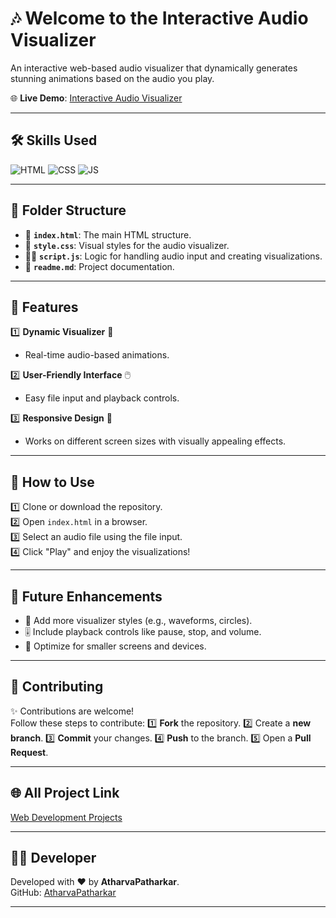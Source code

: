 # 🎶 Welcome to the Interactive Audio Visualizer

An interactive web-based audio visualizer that dynamically generates stunning animations based on the audio you play.

🌐 **Live Demo**: [Interactive Audio Visualizer](https://atharvapatharkar.github.io/web-development-projects/Interactive%20Audio%20Visualizer/index.html)  

---

## 🛠️ Skills Used
![HTML](https://img.shields.io/badge/html5%20-%23E34F26.svg?&style=for-the-badge&logo=html5&logoColor=white)
![CSS](https://img.shields.io/badge/css3%20-%231572B6.svg?&style=for-the-badge&logo=css3&logoColor=white)
![JS](https://img.shields.io/badge/javascript%20-%23323330.svg?&style=for-the-badge&logo=javascript&logoColor=%23F7DF1E)

---

## 📂 Folder Structure
- 📄 **`index.html`**: The main HTML structure.
- 🎨 **`style.css`**: Visual styles for the audio visualizer.
- 🧑‍💻 **`script.js`**: Logic for handling audio input and creating visualizations.
- 📝 **`readme.md`**: Project documentation.

---

## 🌟 Features
1️⃣ **Dynamic Visualizer** 🎨  
   - Real-time audio-based animations.

2️⃣ **User-Friendly Interface** 🖱️  
   - Easy file input and playback controls.

3️⃣ **Responsive Design** 📱  
   - Works on different screen sizes with visually appealing effects.

---

## 🚀 How to Use
1️⃣ Clone or download the repository.  
2️⃣ Open `index.html` in a browser.  
3️⃣ Select an audio file using the file input.  
4️⃣ Click "Play" and enjoy the visualizations!

---

## 🔮 Future Enhancements
- 🌌 Add more visualizer styles (e.g., waveforms, circles).  
- 🎚️ Include playback controls like pause, stop, and volume.  
- 📱 Optimize for smaller screens and devices.

---

## 🤝 Contributing

✨ Contributions are welcome!  
Follow these steps to contribute:
1️⃣ **Fork** the repository.
2️⃣ Create a **new branch**.
3️⃣ **Commit** your changes.
4️⃣ **Push** to the branch.
5️⃣ Open a **Pull Request**.

---

## 🌐 All Project Link

[Web Development Projects](https://atharvapatharkar.github.io/web-development-projects/)

---

## 🧑‍💻 Developer

Developed with ❤️ by **AtharvaPatharkar**.  
GitHub: [AtharvaPatharkar](https://github.com/AtharvaPatharkar)

---